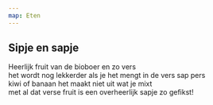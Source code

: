 ```yaml
---
map: Eten
---
```


## Sipje en sapje

Heerlijk fruit van de bioboer en zo vers\
het wordt nog lekkerder als je het mengt in de vers sap pers\
kiwi of banaan het maakt niet uit wat je mixt\
met al dat verse fruit is een overheerlijk sapje zo gefikst!
